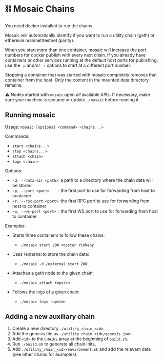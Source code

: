 # ⛓ Mosaic Chains

You need docker installed to run the chains.

Mosaic will automatically identify if you want to run a utility chain (geth) or ethereum mainnet/testnet (parity).

When you start more than one container, mosaic will increase the port numbers for docker publish with every next chain.
If you already have containers or other services running at the default host ports for publishing, use the `-p` and/or `-r` options to start at a different port number.

Stopping a container that was started with mosaic completely removes that container from the host.
Only the content in the mounted data directory remains.

⚠️ Nodes started with `mosaic` open *all* available APIs. If necessary, make sure your machine is secured or update `./mosaic` before running it.

## Running mosaic

Usage: `mosaic [options] <command> <chains...>`

Commands:
* `start <chains...>`
* `stop <chains...>`
* `attach <chain>`
* `logs <chain>`

Options:
* `-d, --data-dir <path>`: a path to a directory where the chain data will be stored
* `-p, --port <port>    `: the first port to use for forwarding from host to container
* `-r, --rpc-port <port>`: the first RPC port to use for forwarding from host to container
* `-w, --ws-port <port> `: the first WS port to use for forwarding from host to container

Examples:
* Starts three containers to follow these chains:
  * `./mosaic start 200 ropsten rinkeby`

* Uses /external to store the chain data:
  * `./mosaic -d /external start 200`

* Attaches a geth node to the given chain:
  * `./mosaic attach ropsten`

* Follows the logs of a given chain:
  * `./mosaic logs ropsten`

## Adding a new auxiliary chain

1. Create a new directory `./utility_chain_<id>`.
2. Add the genesis file as `./utility_chain_<id>/genesis.json`.
3. Add `<id>` to the `CHAINS` array at the beginning of `build.sh`.
4. Run `./build.sh` to generate all chain inits.
5. Add `./utility_chain_<id>/environment.sh` and add the relevant data (see other chains for examples).
